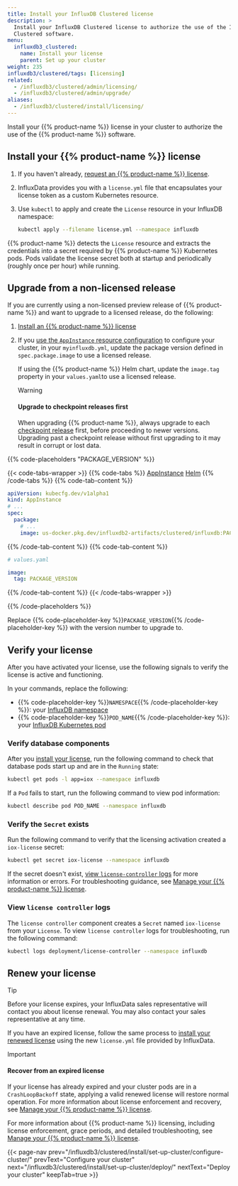```yaml
---
title: Install your InfluxDB Clustered license
description: >
  Install your InfluxDB Clustered license to authorize the use of the InfluxDB
  Clustered software.
menu:
  influxdb3_clustered:
    name: Install your license
    parent: Set up your cluster
weight: 235
influxdb3/clustered/tags: [licensing]
related:
  - /influxdb3/clustered/admin/licensing/
  - /influxdb3/clustered/admin/upgrade/
aliases:
  - /influxdb3/clustered/install/licensing/
---
```


Install your {{% product-name %}} license in your cluster to authorize the use
of the {{% product-name %}} software.

## Install your {{% product-name %}} license

1.  If you haven't already,
    [request an {{% product-name %}} license](https://influxdata.com/contact-sales).
2.  InfluxData provides you with a `license.yml` file that encapsulates your
    license token as a custom Kubernetes resource.
3.  Use `kubectl` to apply and create the `License` resource in your InfluxDB
    namespace:

    <!--pytest.mark.skip-->

    ```bash
    kubectl apply --filename license.yml --namespace influxdb
    ```

{{% product-name %}} detects the `License` resource and extracts the credentials
into a secret required by {{% product-name %}} Kubernetes pods.
Pods validate the license secret both at startup and periodically (roughly once
per hour) while running.

## Upgrade from a non-licensed release

If you are currently using a non-licensed preview release of {{% product-name %}}
and want to upgrade to a licensed release, do the following:

1.  [Install an {{% product-name %}} license](#install-your-influxdb-clustered-license)
2.  If you [use the `AppInstance` resource configuration](/influxdb3/clustered/install/set-up-cluster/configure-cluster/directly/)
    to configure your cluster, in your `myinfluxdb.yml`, update the package
    version defined in `spec.package.image` to use a licensed release.
    
    If using the {{% product-name %}} Helm chart, update the `image.tag` property
    in your `values.yaml`to use a licensed release.

    > [!Warning]
    > #### Upgrade to checkpoint releases first
    > 
    > When upgrading {{% product-name %}}, always upgrade to each
    > [checkpoint release](/influxdb3/clustered/admin/upgrade/#checkpoint-releases)
    > first, before proceeding to newer versions.
    > Upgrading past a checkpoint release without first upgrading to it may result in
    > corrupt or lost data.

{{% code-placeholders "PACKAGE_VERSION" %}}

{{< code-tabs-wrapper >}}
{{% code-tabs %}}
[AppInstance](#)
[Helm](#)
{{% /code-tabs %}}
{{% code-tab-content %}}

```yml
apiVersion: kubecfg.dev/v1alpha1
kind: AppInstance
# ...
spec:
  package:
    # ...
    image: us-docker.pkg.dev/influxdb2-artifacts/clustered/influxdb:PACKAGE_VERSION
```

{{% /code-tab-content %}}
{{% code-tab-content %}}

```yml
# values.yaml

image:
  tag: PACKAGE_VERSION
```

{{% /code-tab-content %}}
{{< /code-tabs-wrapper >}}

{{% /code-placeholders %}}

Replace {{% code-placeholder-key %}}`PACKAGE_VERSION`{{% /code-placeholder-key %}} with
the version number to upgrade to.

## Verify your license

After you have activated your license, use the following signals to verify the
license is active and functioning.

In your commands, replace the following:

- {{% code-placeholder-key %}}`NAMESPACE`{{% /code-placeholder-key %}}:
  your [InfluxDB namespace](/influxdb3/clustered/install/set-up-cluster/configure-cluster/#create-a-namespace-for-influxdb)
- {{% code-placeholder-key %}}`POD_NAME`{{% /code-placeholder-key %}}:
  your [InfluxDB Kubernetes pod](/influxdb3/clustered/install/set-up-cluster/deploy/#inspect-cluster-pods)

### Verify database components

After you [install your license](#install-your-influxdb-clustered-license),
run the following command to check that database pods start up and are in the
`Running` state:

<!--pytest.mark.skip-->

```bash
kubectl get pods -l app=iox --namespace influxdb
```

If a `Pod` fails to start, run the following command to view pod information:

<!--pytest.mark.skip-->

```sh { placeholders="POD_NAME" }
kubectl describe pod POD_NAME --namespace influxdb
```

### Verify the `Secret` exists 

Run the following command to verify that the licensing activation created a
`iox-license` secret:

<!--pytest.mark.skip-->

```sh
kubectl get secret iox-license --namespace influxdb
```

If the secret doesn't exist,
[view `license-controller` logs](#view-license-controller-logs) for more
information or errors. For troubleshooting guidance, see
[Manage your {{% product-name %}} license](/influxdb3/clustered/admin/licensing/).

### View `license controller` logs

The `license controller` component creates a `Secret` named `iox-license` from
your `License`. To view `license controller` logs for troubleshooting, run the
following command:

<!--pytest.mark.skip-->

```sh
kubectl logs deployment/license-controller --namespace influxdb
```

## Renew your license

> [!Tip]
> Before your license expires, your InfluxData sales representative will
> contact you about license renewal.
> You may also contact your sales representative at any time.

If you have an expired license, follow the same process to [install your renewed license](#install-your-influxdb-clustered-license) using the new `license.yml` file provided by InfluxData.

> [!Important]
> #### Recover from an expired license
> If your license has already expired and your cluster pods are in a `CrashLoopBackoff` state, applying a valid renewed license will restore normal operation. For more information about license enforcement and recovery, see [Manage your {{% product-name %}} license](/influxdb3/clustered/admin/licensing/).

For more information about {{% product-name %}} licensing, including license enforcement, grace periods, and detailed troubleshooting, see
[Manage your {{% product-name %}} license](/influxdb3/clustered/admin/licensing/).

{{< page-nav prev="/influxdb3/clustered/install/set-up-cluster/configure-cluster/" prevText="Configure your cluster" next="/influxdb3/clustered/install/set-up-cluster/deploy/" nextText="Deploy your cluster" keepTab=true >}}
